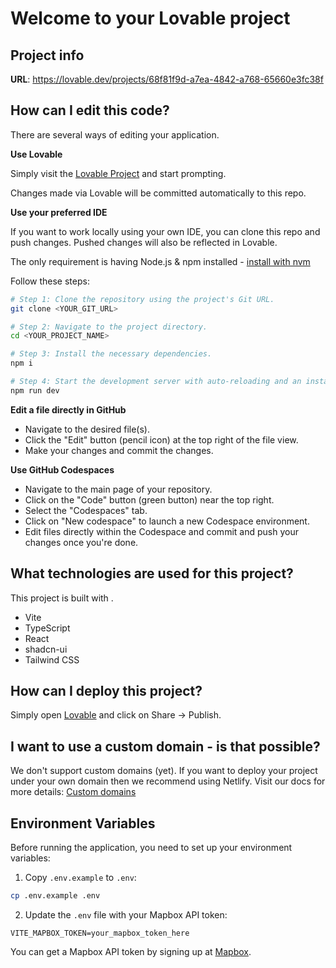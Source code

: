 # Welcome to your Lovable project

## Project info

**URL**: https://lovable.dev/projects/68f81f9d-a7ea-4842-a768-65660e3fc38f

## How can I edit this code?

There are several ways of editing your application.

**Use Lovable**

Simply visit the [Lovable Project](https://lovable.dev/projects/68f81f9d-a7ea-4842-a768-65660e3fc38f) and start prompting.

Changes made via Lovable will be committed automatically to this repo.

**Use your preferred IDE**

If you want to work locally using your own IDE, you can clone this repo and push changes. Pushed changes will also be reflected in Lovable.

The only requirement is having Node.js & npm installed - [install with nvm](https://github.com/nvm-sh/nvm#installing-and-updating)

Follow these steps:

```sh
# Step 1: Clone the repository using the project's Git URL.
git clone <YOUR_GIT_URL>

# Step 2: Navigate to the project directory.
cd <YOUR_PROJECT_NAME>

# Step 3: Install the necessary dependencies.
npm i

# Step 4: Start the development server with auto-reloading and an instant preview.
npm run dev
```

**Edit a file directly in GitHub**

- Navigate to the desired file(s).
- Click the "Edit" button (pencil icon) at the top right of the file view.
- Make your changes and commit the changes.

**Use GitHub Codespaces**

- Navigate to the main page of your repository.
- Click on the "Code" button (green button) near the top right.
- Select the "Codespaces" tab.
- Click on "New codespace" to launch a new Codespace environment.
- Edit files directly within the Codespace and commit and push your changes once you're done.

## What technologies are used for this project?

This project is built with .

- Vite
- TypeScript
- React
- shadcn-ui
- Tailwind CSS

## How can I deploy this project?

Simply open [Lovable](https://lovable.dev/projects/68f81f9d-a7ea-4842-a768-65660e3fc38f) and click on Share -> Publish.

## I want to use a custom domain - is that possible?

We don't support custom domains (yet). If you want to deploy your project under your own domain then we recommend using Netlify. Visit our docs for more details: [Custom domains](https://docs.lovable.dev/tips-tricks/custom-domain/)

## Environment Variables

Before running the application, you need to set up your environment variables:

1. Copy `.env.example` to `.env`:
```bash
cp .env.example .env
```

2. Update the `.env` file with your Mapbox API token:
```
VITE_MAPBOX_TOKEN=your_mapbox_token_here
```

You can get a Mapbox API token by signing up at [Mapbox](https://www.mapbox.com/).
